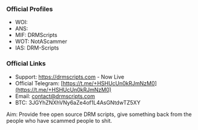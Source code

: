 ### Official Profiles
- WOI: 
- ANS: 
- MIF: DRMScripts
- WOT: NotAScammer
- IAS: DRM-Scripts

### Official Links
- Support: https://drmscripts.com - Now Live
- Official Telegram: [https://t.me/+HSHUcUn0kRJmNzM0](https://t.me/+HSHUcUn0kRJmNzM0)
- Email: contact@drmscripts.com
- BTC: 3JGYhZNXhVNy6aZe4of1L4AsGNtdwTZ5XY

Aim: Provide free open source DRM scripts, give something back from the people who have scammed people to shit.
